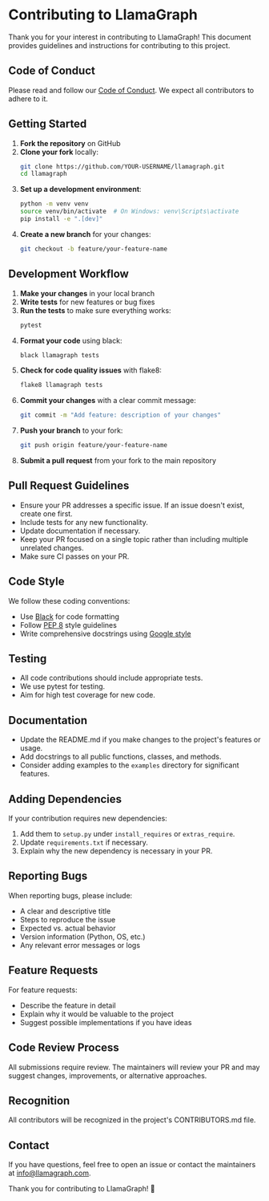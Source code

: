 # Contributing to LlamaGraph

Thank you for your interest in contributing to LlamaGraph! This document provides guidelines and instructions for contributing to this project.

## Code of Conduct

Please read and follow our [Code of Conduct](CODE_OF_CONDUCT.md). We expect all contributors to adhere to it.

## Getting Started

1. **Fork the repository** on GitHub
2. **Clone your fork** locally:
   ```bash
   git clone https://github.com/YOUR-USERNAME/llamagraph.git
   cd llamagraph
   ```
3. **Set up a development environment**:
   ```bash
   python -m venv venv
   source venv/bin/activate  # On Windows: venv\Scripts\activate
   pip install -e ".[dev]"
   ```
4. **Create a new branch** for your changes:
   ```bash
   git checkout -b feature/your-feature-name
   ```

## Development Workflow

1. **Make your changes** in your local branch
2. **Write tests** for new features or bug fixes
3. **Run the tests** to make sure everything works:
   ```bash
   pytest
   ```
4. **Format your code** using black:
   ```bash
   black llamagraph tests
   ```
5. **Check for code quality issues** with flake8:
   ```bash
   flake8 llamagraph tests
   ```
6. **Commit your changes** with a clear commit message:
   ```bash
   git commit -m "Add feature: description of your changes"
   ```
7. **Push your branch** to your fork:
   ```bash
   git push origin feature/your-feature-name
   ```
8. **Submit a pull request** from your fork to the main repository

## Pull Request Guidelines

- Ensure your PR addresses a specific issue. If an issue doesn't exist, create one first.
- Include tests for any new functionality.
- Update documentation if necessary.
- Keep your PR focused on a single topic rather than including multiple unrelated changes.
- Make sure CI passes on your PR.

## Code Style

We follow these coding conventions:

- Use [Black](https://black.readthedocs.io/en/stable/) for code formatting
- Follow [PEP 8](https://www.python.org/dev/peps/pep-0008/) style guidelines
- Write comprehensive docstrings using [Google style](https://google.github.io/styleguide/pyguide.html#38-comments-and-docstrings)

## Testing

- All code contributions should include appropriate tests.
- We use pytest for testing.
- Aim for high test coverage for new code.

## Documentation

- Update the README.md if you make changes to the project's features or usage.
- Add docstrings to all public functions, classes, and methods.
- Consider adding examples to the `examples` directory for significant features.

## Adding Dependencies

If your contribution requires new dependencies:

1. Add them to `setup.py` under `install_requires` or `extras_require`.
2. Update `requirements.txt` if necessary.
3. Explain why the new dependency is necessary in your PR.

## Reporting Bugs

When reporting bugs, please include:

- A clear and descriptive title
- Steps to reproduce the issue
- Expected vs. actual behavior
- Version information (Python, OS, etc.)
- Any relevant error messages or logs

## Feature Requests

For feature requests:

- Describe the feature in detail
- Explain why it would be valuable to the project
- Suggest possible implementations if you have ideas

## Code Review Process

All submissions require review. The maintainers will review your PR and may suggest changes, improvements, or alternative approaches.

## Recognition

All contributors will be recognized in the project's CONTRIBUTORS.md file.

## Contact

If you have questions, feel free to open an issue or contact the maintainers at info@llamagraph.com.

Thank you for contributing to LlamaGraph! 🦙 